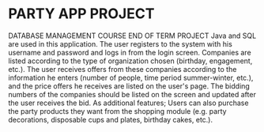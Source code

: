 # PARTY APP PROJECT
DATABASE MANAGEMENT COURSE END OF TERM PROJECT
Java and SQL are used in this application.
The user registers to the system with his username and password and logs in from the login screen. Companies are listed according to the type of organization chosen (birthday, engagement, etc.). The user receives offers from these companies according to the information he enters (number of people, time period summer-winter, etc.), and the price offers he receives are listed on the user's page. The bidding numbers of the companies should be listed on the screen and updated after the user receives the bid. As additional features; Users can also purchase the party products they want from the shopping module (e.g. party decorations, disposable cups and plates, birthday cakes, etc.).




